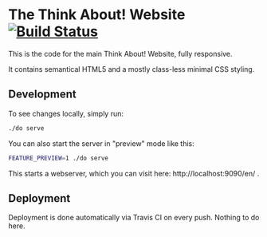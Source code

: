# The Think About! Website [![Build Status](https://travis-ci.org/hrx-events/think-about.svg?branch=master)](https://travis-ci.org/hrx-events/think-about)

This is the code for the main Think About! Website, fully responsive.

It contains semantical HTML5 and a mostly class-less minimal CSS styling.

## Development

To see changes locally, simply run:

```sh
./do serve
```

You can also start the server in "preview" mode like this:

```sh
FEATURE_PREVIEW=1 ./do serve
```


This starts a webserver, which you can visit here: http://localhost:9090/en/ .

## Deployment

Deployment is done automatically via Travis CI on every push. Nothing to do here.
